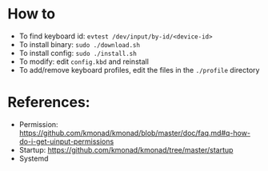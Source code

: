 # How to

- To find keyboard id: `evtest /dev/input/by-id/<device-id>`
- To install binary: `sudo ./download.sh`
- To install config: `sudo ./install.sh`
- To modify: edit `config.kbd` and reinstall
- To add/remove keyboard profiles, edit the files in the `./profile` directory

# References:

- Permission: https://github.com/kmonad/kmonad/blob/master/doc/faq.md#q-how-do-i-get-uinput-permissions
- Startup: https://github.com/kmonad/kmonad/tree/master/startup
- Systemd
